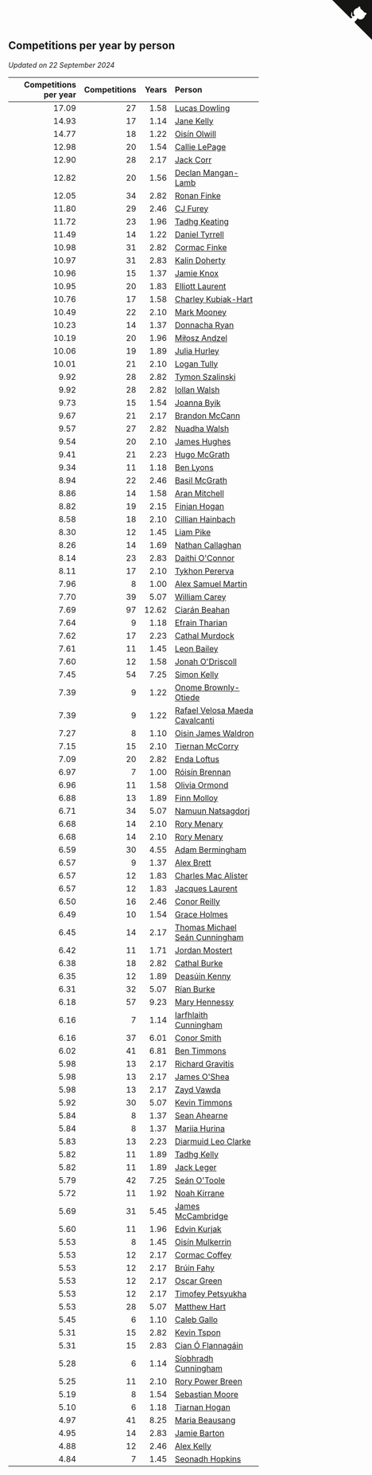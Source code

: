 ## Competitions per year by person

*Updated on 22 September 2024*

| Competitions per year | Competitions | Years | Person |
| ---: | ---: | ---: | :--- |
| 17.09 | 27 | 1.58 | [Lucas Dowling](https://www.worldcubeassociation.org/persons/2023DOWL01) |
| 14.93 | 17 | 1.14 | [Jane Kelly](https://www.worldcubeassociation.org/persons/2023KELL23) |
| 14.77 | 18 | 1.22 | [Oisín Olwill](https://www.worldcubeassociation.org/persons/2023OLWI01) |
| 12.98 | 20 | 1.54 | [Callie LePage](https://www.worldcubeassociation.org/persons/2023LEPA01) |
| 12.90 | 28 | 2.17 | [Jack Corr](https://www.worldcubeassociation.org/persons/2022CORR06) |
| 12.82 | 20 | 1.56 | [Declan Mangan-Lamb](https://www.worldcubeassociation.org/persons/2023MANG02) |
| 12.05 | 34 | 2.82 | [Ronan Finke](https://www.worldcubeassociation.org/persons/2021FINK02) |
| 11.80 | 29 | 2.46 | [CJ Furey](https://www.worldcubeassociation.org/persons/2022FURE01) |
| 11.72 | 23 | 1.96 | [Tadhg Keating](https://www.worldcubeassociation.org/persons/2022KEAT02) |
| 11.49 | 14 | 1.22 | [Daniel Tyrrell](https://www.worldcubeassociation.org/persons/2023TYRR01) |
| 10.98 | 31 | 2.82 | [Cormac Finke](https://www.worldcubeassociation.org/persons/2021FINK01) |
| 10.97 | 31 | 2.83 | [Kalin Doherty](https://www.worldcubeassociation.org/persons/2021DOHE02) |
| 10.96 | 15 | 1.37 | [Jamie Knox](https://www.worldcubeassociation.org/persons/2023KNOX02) |
| 10.95 | 20 | 1.83 | [Elliott Laurent](https://www.worldcubeassociation.org/persons/2022LAUR09) |
| 10.76 | 17 | 1.58 | [Charley Kubiak-Hart](https://www.worldcubeassociation.org/persons/2023KUBI01) |
| 10.49 | 22 | 2.10 | [Mark Mooney](https://www.worldcubeassociation.org/persons/2022MOON08) |
| 10.23 | 14 | 1.37 | [Donnacha Ryan](https://www.worldcubeassociation.org/persons/2023RYAN04) |
| 10.19 | 20 | 1.96 | [Miłosz Andzel](https://www.worldcubeassociation.org/persons/2022ANDZ01) |
| 10.06 | 19 | 1.89 | [Julia Hurley](https://www.worldcubeassociation.org/persons/2022HURL02) |
| 10.01 | 21 | 2.10 | [Logan Tully](https://www.worldcubeassociation.org/persons/2022TULL02) |
| 9.92 | 28 | 2.82 | [Tymon Szalinski](https://www.worldcubeassociation.org/persons/2021SZAL01) |
| 9.92 | 28 | 2.82 | [Iollan Walsh](https://www.worldcubeassociation.org/persons/2021WALS03) |
| 9.73 | 15 | 1.54 | [Joanna Byik](https://www.worldcubeassociation.org/persons/2023BYIK01) |
| 9.67 | 21 | 2.17 | [Brandon McCann](https://www.worldcubeassociation.org/persons/2022MCCA04) |
| 9.57 | 27 | 2.82 | [Nuadha Walsh](https://www.worldcubeassociation.org/persons/2021WALS04) |
| 9.54 | 20 | 2.10 | [James Hughes](https://www.worldcubeassociation.org/persons/2022HUGH08) |
| 9.41 | 21 | 2.23 | [Hugo McGrath](https://www.worldcubeassociation.org/persons/2022MCGR02) |
| 9.34 | 11 | 1.18 | [Ben Lyons](https://www.worldcubeassociation.org/persons/2023LYON02) |
| 8.94 | 22 | 2.46 | [Basil McGrath](https://www.worldcubeassociation.org/persons/2022MCGR01) |
| 8.86 | 14 | 1.58 | [Aran Mitchell](https://www.worldcubeassociation.org/persons/2023MITC04) |
| 8.82 | 19 | 2.15 | [Finian Hogan](https://www.worldcubeassociation.org/persons/2022HOGA01) |
| 8.58 | 18 | 2.10 | [Cillian Hainbach](https://www.worldcubeassociation.org/persons/2022HAIN04) |
| 8.30 | 12 | 1.45 | [Liam Pike](https://www.worldcubeassociation.org/persons/2023PIKE03) |
| 8.26 | 14 | 1.69 | [Nathan Callaghan](https://www.worldcubeassociation.org/persons/2023CALL01) |
| 8.14 | 23 | 2.83 | [Daithi O'Connor](https://www.worldcubeassociation.org/persons/2021OCON01) |
| 8.11 | 17 | 2.10 | [Tykhon Pererva](https://www.worldcubeassociation.org/persons/2022PERE32) |
| 7.96 | 8 | 1.00 | [Alex Samuel Martin](https://www.worldcubeassociation.org/persons/2023MARA10) |
| 7.70 | 39 | 5.07 | [William Carey](https://www.worldcubeassociation.org/persons/2019CARE02) |
| 7.69 | 97 | 12.62 | [Ciarán Beahan](https://www.worldcubeassociation.org/persons/2012BEAH01) |
| 7.64 | 9 | 1.18 | [Efrain Tharian](https://www.worldcubeassociation.org/persons/2023THAR03) |
| 7.62 | 17 | 2.23 | [Cathal Murdock](https://www.worldcubeassociation.org/persons/2022MURD01) |
| 7.61 | 11 | 1.45 | [Leon Bailey](https://www.worldcubeassociation.org/persons/2023BAIL04) |
| 7.60 | 12 | 1.58 | [Jonah O'Driscoll](https://www.worldcubeassociation.org/persons/2023ODRI01) |
| 7.45 | 54 | 7.25 | [Simon Kelly](https://www.worldcubeassociation.org/persons/2017KELL08) |
| 7.39 | 9 | 1.22 | [Onome Brownly-Otiede](https://www.worldcubeassociation.org/persons/2023BROW36) |
| 7.39 | 9 | 1.22 | [Rafael Velosa Maeda Cavalcanti](https://www.worldcubeassociation.org/persons/2023CAVA03) |
| 7.27 | 8 | 1.10 | [Oisin James Waldron](https://www.worldcubeassociation.org/persons/2023WALD04) |
| 7.15 | 15 | 2.10 | [Tiernan McCorry](https://www.worldcubeassociation.org/persons/2022MCCO09) |
| 7.09 | 20 | 2.82 | [Enda Loftus](https://www.worldcubeassociation.org/persons/2021LOFT01) |
| 6.97 | 7 | 1.00 | [Róisín Brennan](https://www.worldcubeassociation.org/persons/2023BREN08) |
| 6.96 | 11 | 1.58 | [Olivia Ormond](https://www.worldcubeassociation.org/persons/2023ORMO02) |
| 6.88 | 13 | 1.89 | [Finn Molloy](https://www.worldcubeassociation.org/persons/2022MOLL03) |
| 6.71 | 34 | 5.07 | [Namuun Natsagdorj](https://www.worldcubeassociation.org/persons/2019NATS02) |
| 6.68 | 14 | 2.10 | [Rory Menary](https://www.worldcubeassociation.org/persons/2022MENA01) |
| 6.68 | 14 | 2.10 | [Rory Menary](https://www.worldcubeassociation.org/persons/2022MENA01) |
| 6.59 | 30 | 4.55 | [Adam Bermingham](https://www.worldcubeassociation.org/persons/2020BERM02) |
| 6.57 | 9 | 1.37 | [Alex Brett](https://www.worldcubeassociation.org/persons/2023BRET04) |
| 6.57 | 12 | 1.83 | [Charles Mac Alister](https://www.worldcubeassociation.org/persons/2022ALIS02) |
| 6.57 | 12 | 1.83 | [Jacques Laurent](https://www.worldcubeassociation.org/persons/2022LAUR10) |
| 6.50 | 16 | 2.46 | [Conor Reilly](https://www.worldcubeassociation.org/persons/2022REIL01) |
| 6.49 | 10 | 1.54 | [Grace Holmes](https://www.worldcubeassociation.org/persons/2023HOLM04) |
| 6.45 | 14 | 2.17 | [Thomas Michael Seán Cunningham](https://www.worldcubeassociation.org/persons/2022CUNN04) |
| 6.42 | 11 | 1.71 | [Jordan Mostert](https://www.worldcubeassociation.org/persons/2023MOST01) |
| 6.38 | 18 | 2.82 | [Cathal Burke](https://www.worldcubeassociation.org/persons/2021BURK03) |
| 6.35 | 12 | 1.89 | [Deasúin Kenny](https://www.worldcubeassociation.org/persons/2022KENN12) |
| 6.31 | 32 | 5.07 | [Rían Burke](https://www.worldcubeassociation.org/persons/2019BURK05) |
| 6.18 | 57 | 9.23 | [Mary Hennessy](https://www.worldcubeassociation.org/persons/2015HENN02) |
| 6.16 | 7 | 1.14 | [Iarfhlaith Cunningham](https://www.worldcubeassociation.org/persons/2023CUNN03) |
| 6.16 | 37 | 6.01 | [Conor Smith](https://www.worldcubeassociation.org/persons/2018SMIT37) |
| 6.02 | 41 | 6.81 | [Ben Timmons](https://www.worldcubeassociation.org/persons/2017TIMM01) |
| 5.98 | 13 | 2.17 | [Richard Gravitis](https://www.worldcubeassociation.org/persons/2022GRAV01) |
| 5.98 | 13 | 2.17 | [James O'Shea](https://www.worldcubeassociation.org/persons/2022OSHE01) |
| 5.98 | 13 | 2.17 | [Zayd Vawda](https://www.worldcubeassociation.org/persons/2022VAWD01) |
| 5.92 | 30 | 5.07 | [Kevin Timmons](https://www.worldcubeassociation.org/persons/2019TIMM01) |
| 5.84 | 8 | 1.37 | [Sean Ahearne](https://www.worldcubeassociation.org/persons/2023AHEA01) |
| 5.84 | 8 | 1.37 | [Mariia Hurina](https://www.worldcubeassociation.org/persons/2023HURI01) |
| 5.83 | 13 | 2.23 | [Diarmuid Leo Clarke](https://www.worldcubeassociation.org/persons/2022CLAR14) |
| 5.82 | 11 | 1.89 | [Tadhg Kelly](https://www.worldcubeassociation.org/persons/2022KELL21) |
| 5.82 | 11 | 1.89 | [Jack Leger](https://www.worldcubeassociation.org/persons/2022LEGE01) |
| 5.79 | 42 | 7.25 | [Seán O'Toole](https://www.worldcubeassociation.org/persons/2017OTOO03) |
| 5.72 | 11 | 1.92 | [Noah Kirrane](https://www.worldcubeassociation.org/persons/2022KIRR02) |
| 5.69 | 31 | 5.45 | [James McCambridge](https://www.worldcubeassociation.org/persons/2019MCCA09) |
| 5.60 | 11 | 1.96 | [Edvin Kurjak](https://www.worldcubeassociation.org/persons/2022KURJ01) |
| 5.53 | 8 | 1.45 | [Oisín Mulkerrin](https://www.worldcubeassociation.org/persons/2023MULK01) |
| 5.53 | 12 | 2.17 | [Cormac Coffey](https://www.worldcubeassociation.org/persons/2022COFF01) |
| 5.53 | 12 | 2.17 | [Brúin Fahy](https://www.worldcubeassociation.org/persons/2022FAHY01) |
| 5.53 | 12 | 2.17 | [Oscar Green](https://www.worldcubeassociation.org/persons/2022GREE14) |
| 5.53 | 12 | 2.17 | [Timofey Petsyukha](https://www.worldcubeassociation.org/persons/2022PETS02) |
| 5.53 | 28 | 5.07 | [Matthew Hart](https://www.worldcubeassociation.org/persons/2019HART11) |
| 5.45 | 6 | 1.10 | [Caleb Gallo](https://www.worldcubeassociation.org/persons/2023GALL25) |
| 5.31 | 15 | 2.82 | [Kevin Tspon](https://www.worldcubeassociation.org/persons/2021TSPO01) |
| 5.31 | 15 | 2.83 | [Cian Ó Flannagáin](https://www.worldcubeassociation.org/persons/2021OFLA01) |
| 5.28 | 6 | 1.14 | [Síobhradh Cunningham](https://www.worldcubeassociation.org/persons/2023CUNN04) |
| 5.25 | 11 | 2.10 | [Rory Power Breen](https://www.worldcubeassociation.org/persons/2022BREE02) |
| 5.19 | 8 | 1.54 | [Sebastian Moore](https://www.worldcubeassociation.org/persons/2023MOOR03) |
| 5.10 | 6 | 1.18 | [Tiarnan Hogan](https://www.worldcubeassociation.org/persons/2023HOGA04) |
| 4.97 | 41 | 8.25 | [Maria Beausang](https://www.worldcubeassociation.org/persons/2016BEAU03) |
| 4.95 | 14 | 2.83 | [Jamie Barton](https://www.worldcubeassociation.org/persons/2021BART03) |
| 4.88 | 12 | 2.46 | [Alex Kelly](https://www.worldcubeassociation.org/persons/2022KELL03) |
| 4.84 | 7 | 1.45 | [Seonadh Hopkins](https://www.worldcubeassociation.org/persons/2023HOPK01) |


<a href="https://github.com/simonkellly/wca_statistics_ireland" class="github-corner" aria-label="View source on Github"><svg width="80" height="80" viewBox="0 0 250 250" style="fill:#151513; color:#fff; position: absolute; top: 0; border: 0; right: 0;" aria-hidden="true"><path d="M0,0 L115,115 L130,115 L142,142 L250,250 L250,0 Z"></path><path d="M128.3,109.0 C113.8,99.7 119.0,89.6 119.0,89.6 C122.0,82.7 120.5,78.6 120.5,78.6 C119.2,72.0 123.4,76.3 123.4,76.3 C127.3,80.9 125.5,87.3 125.5,87.3 C122.9,97.6 130.6,101.9 134.4,103.2" fill="currentColor" style="transform-origin: 130px 106px;" class="octo-arm"></path><path d="M115.0,115.0 C114.9,115.1 118.7,116.5 119.8,115.4 L133.7,101.6 C136.9,99.2 139.9,98.4 142.2,98.6 C133.8,88.0 127.5,74.4 143.8,58.0 C148.5,53.4 154.0,51.2 159.7,51.0 C160.3,49.4 163.2,43.6 171.4,40.1 C171.4,40.1 176.1,42.5 178.8,56.2 C183.1,58.6 187.2,61.8 190.9,65.4 C194.5,69.0 197.7,73.2 200.1,77.6 C213.8,80.2 216.3,84.9 216.3,84.9 C212.7,93.1 206.9,96.0 205.4,96.6 C205.1,102.4 203.0,107.8 198.3,112.5 C181.9,128.9 168.3,122.5 157.7,114.1 C157.9,116.9 156.7,120.9 152.7,124.9 L141.0,136.5 C139.8,137.7 141.6,141.9 141.8,141.8 Z" fill="currentColor" class="octo-body"></path></svg></a><style>.github-corner:hover .octo-arm{animation:octocat-wave 560ms ease-in-out}@keyframes octocat-wave{0%,100%{transform:rotate(0)}20%,60%{transform:rotate(-25deg)}40%,80%{transform:rotate(10deg)}}@media (max-width:500px){.github-corner:hover .octo-arm{animation:none}.github-corner .octo-arm{animation:octocat-wave 560ms ease-in-out}}</style>

